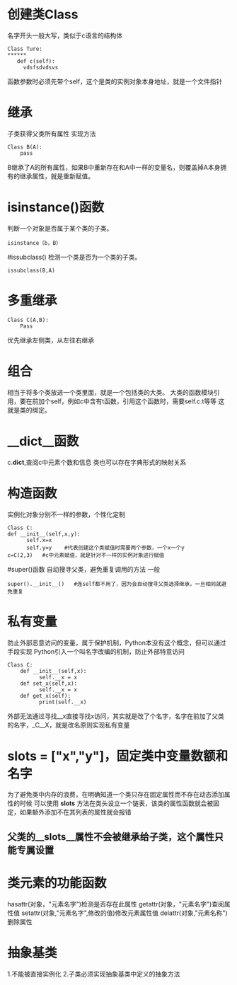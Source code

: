 # 创建类Class 
名字开头一般大写，类似于c语言的结构体
```
Class Ture:
******
   def c(self):
     vdsfsdvdsvs
```
函数参数时必须先带个self，这个是类的实例对象本身地址，就是一个文件指针
# 继承
子类获得父类所有属性
实现方法
```
Class B(A):
    pass
```
B继承了A的所有属性，如果B中重新存在和A中一样的变量名，则覆盖掉A本身拥有的继承属性，就是重新赋值。
# isinstance()函数
判断一个对象是否属于某个类的子类。
```
isinstance（b，B）
```
#issubclass() 
检测一个类是否为一个类的子类。
```
issubclass(B,A)
```
# 多重继承
```
Class C(A,B):
    Pass
```
优先继承左侧类，从左往右继承
# 组合
相当于将多个类放进一个类里面，就是一个包括类的大类。
大类的函数模块引用，要在前加个self，例如c中含有t函数，引用这个函数时，需要self.c.t等等
这就是类的绑定。
# __dict__函数
c.__dict__,查阅c中元素个数和信息
类也可以存在字典形式的映射关系
# 构造函数
实例化对象分别不一样的参数，个性化定制
```
Class C:
def __init__(self,x,y):
      self.x=x
      self.y=y    #代表创建这个类赋值时需要两个参数，一个x一个y
c=C(2,3)   #c中元素赋值，就是针对不一样的实例对象进行赋值
```
#super()函数
自动搜寻父类，避免重复调用的方法
一般
```
super().__init__()   #连self都不用了，因为会自动搜寻父类选择继承，一旦相同就避免重复
```
# 私有变量
防止外部恶意访问的变量，属于保护机制，Python本没有这个概念，但可以通过手段实现
Python引入一个叫名字改编的机制，防止外部特意访问
```
Class C:  
    def __init__(self,x):
          self.__x = x
    def set_x(self,x):
          self.__x = x
    def get_x(self):
          print(self.__x)
```
外部无法通过寻找__x直接寻找x访问，其实就是改了个名字，名字在前加了父类的名字，_C__X，就是改名原则实现私有变量
# __slots__ = ["x","y"]，固定类中变量数额和名字
为了避免类中内存的浪费，在明确知道一个类只存在固定属性而不存在动态添加属性的时候
可以使用   __slots__   方法在类头设立一个链表，该类的属性函数就会被固定，如果额外添加不在其列表的属性就会报错
## 父类的__slots__属性不会被继承给子类，这个属性只能专属设置
# 类元素的功能函数
hasattr(对象，"元素名字")检测是否存在此属性
getattr(对象，"元素名字")查阅属性值
setattr(对象,"元素名字",修改的值)修改元素属性值
delattr(对象,"元素名称")删除属性
# 抽象基类
1.不能被直接实例化
2.子类必须实现抽象基类中定义的抽象方法
